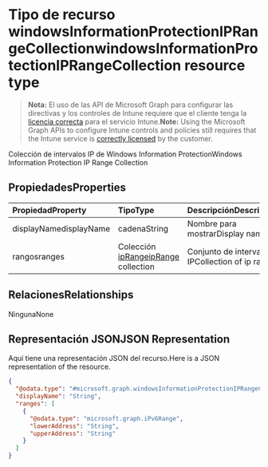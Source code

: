 # <a name="windowsinformationprotectioniprangecollection-resource-type"></a><span data-ttu-id="c19ae-101">Tipo de recurso windowsInformationProtectionIPRangeCollection</span><span class="sxs-lookup"><span data-stu-id="c19ae-101">windowsInformationProtectionIPRangeCollection resource type</span></span>

> <span data-ttu-id="c19ae-102">**Nota:** El uso de las API de Microsoft Graph para configurar las directivas y los controles de Intune requiere que el cliente tenga la [licencia correcta](https://go.microsoft.com/fwlink/?linkid=839381) para el servicio Intune.</span><span class="sxs-lookup"><span data-stu-id="c19ae-102">**Note:** Using the Microsoft Graph APIs to configure Intune controls and policies still requires that the Intune service is [correctly licensed](https://go.microsoft.com/fwlink/?linkid=839381) by the customer.</span></span>

<span data-ttu-id="c19ae-103">Colección de intervalos IP de Windows Information Protection</span><span class="sxs-lookup"><span data-stu-id="c19ae-103">Windows Information Protection IP Range Collection</span></span>
## <a name="properties"></a><span data-ttu-id="c19ae-104">Propiedades</span><span class="sxs-lookup"><span data-stu-id="c19ae-104">Properties</span></span>
|<span data-ttu-id="c19ae-105">Propiedad</span><span class="sxs-lookup"><span data-stu-id="c19ae-105">Property</span></span>|<span data-ttu-id="c19ae-106">Tipo</span><span class="sxs-lookup"><span data-stu-id="c19ae-106">Type</span></span>|<span data-ttu-id="c19ae-107">Descripción</span><span class="sxs-lookup"><span data-stu-id="c19ae-107">Description</span></span>|
|:---|:---|:---|
|<span data-ttu-id="c19ae-108">displayName</span><span class="sxs-lookup"><span data-stu-id="c19ae-108">displayName</span></span>|<span data-ttu-id="c19ae-109">cadena</span><span class="sxs-lookup"><span data-stu-id="c19ae-109">String</span></span>|<span data-ttu-id="c19ae-110">Nombre para mostrar</span><span class="sxs-lookup"><span data-stu-id="c19ae-110">Display name</span></span>|
|<span data-ttu-id="c19ae-111">rangos</span><span class="sxs-lookup"><span data-stu-id="c19ae-111">ranges</span></span>|<span data-ttu-id="c19ae-112">Colección [ipRange](../resources/intune_mam_iprange.md)</span><span class="sxs-lookup"><span data-stu-id="c19ae-112">[ipRange](../resources/intune_mam_iprange.md) collection</span></span>|<span data-ttu-id="c19ae-113">Conjunto de intervalos IP</span><span class="sxs-lookup"><span data-stu-id="c19ae-113">Collection of ip ranges</span></span>|

## <a name="relationships"></a><span data-ttu-id="c19ae-114">Relaciones</span><span class="sxs-lookup"><span data-stu-id="c19ae-114">Relationships</span></span>
<span data-ttu-id="c19ae-115">Ninguna</span><span class="sxs-lookup"><span data-stu-id="c19ae-115">None</span></span>
## <a name="json-representation"></a><span data-ttu-id="c19ae-116">Representación JSON</span><span class="sxs-lookup"><span data-stu-id="c19ae-116">JSON Representation</span></span>
<span data-ttu-id="c19ae-117">Aquí tiene una representación JSON del recurso.</span><span class="sxs-lookup"><span data-stu-id="c19ae-117">Here is a JSON representation of the resource.</span></span>
<!-- {
  "blockType": "resource",
  "keyProperty": "id",
  "@odata.type": "microsoft.graph.windowsInformationProtectionIPRangeCollection"
}
-->
``` json
{
  "@odata.type": "#microsoft.graph.windowsInformationProtectionIPRangeCollection",
  "displayName": "String",
  "ranges": [
    {
      "@odata.type": "microsoft.graph.iPv6Range",
      "lowerAddress": "String",
      "upperAddress": "String"
    }
  ]
}
```



